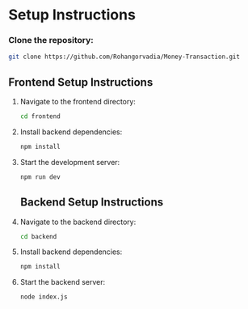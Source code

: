 # Setup Instructions

### Clone the repository:
   ```sh
   git clone https://github.com/Rohangorvadia/Money-Transaction.git
   ```

## Frontend Setup Instructions

1. Navigate to the frontend directory:

   ```sh
   cd frontend
   ```
2. Install backend dependencies:

   ```sh
   npm install
   ```
3. Start the development server:

   ```sh
   npm run dev
   ```

   ## Backend Setup Instructions

1. Navigate to the backend directory:

   ```sh
   cd backend
   ```
2. Install backend dependencies:

   ```sh
   npm install
   ```
3. Start the backend server:

   ```sh
   node index.js
   ```
